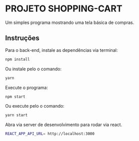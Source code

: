 # PROJETO SHOPPING-CART
 
Um simples programa mostrando uma tela básica de compras.

## Instruções

Para o back-end, instale as dependências via terminal:
```bash
npm install
```

Ou instale pelo o comando:

```bash
yarn
```

Execute o programa:
```bash
npm start
```

Ou execute pelo o comando:

```bash
yarn start
```

Abra via server de desenvolvimento para rodar via react.
```bash
REACT_APP_API_URL= http://localhost:3000
```